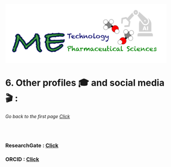 ![](../images/cv-header.png)


# 6. Other profiles 🎓 and social media 🎬 :


###### Go back to the first page [Click](../README.md)

&nbsp;


### ResearchGate : [Click](https://www.researchgate.net/profile/Thanet-Pitakbut)

### ORCID : [Click](https://orcid.org/0000-0002-1159-3361)
